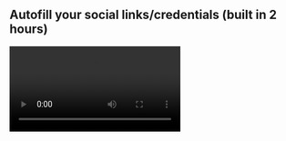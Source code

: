 ## Autofill your social links/credentials (built in 2 hours)

<video controls autoplay>
  <source src="rec.mov" type="video/mov">
</video>
